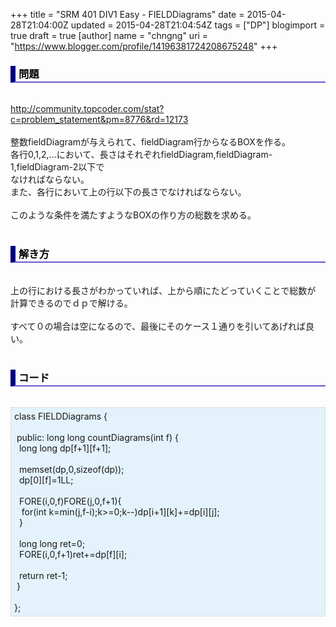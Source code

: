 +++
title = "SRM 401 DIV1 Easy - FIELDDiagrams"
date = 2015-04-28T21:04:00Z
updated = 2015-04-28T21:04:54Z
tags = ["DP"]
blogimport = true
draft = true
[author]
	name = "chngng"
	uri = "https://www.blogger.com/profile/14196381724208675248"
+++

<div dir="ltr" style="text-align: left;" trbidi="on"><h3 style="border-bottom: 2px solid slateblue; border-left: 8px solid navy; color: black; padding: 0px 0px 1px 5px;">問題 </h3><br /><a href="http://community.topcoder.com/stat?c=problem_statement&amp;pm=8776&amp;rd=12173" target="_blank">http://community.topcoder.com/stat?c=problem_statement&amp;pm=8776&amp;rd=12173</a><br /><br />整数fieldDiagramが与えられて、fieldDiagram行からなるBOXを作る。<br />各行0,1,2,...において、長さはそれぞれfieldDiagram,fieldDiagram-1,fieldDiagram-2以下で<br />なければならない。<br />また、各行において上の行以下の長さでなければならない。<br /><br />このような条件を満たすようなBOXの作り方の総数を求める。<br /><br /><h3 style="border-bottom: 2px solid slateblue; border-left: 8px solid navy; color: black; padding: 0px 0px 1px 5px;">解き方 </h3><br />上の行における長さがわかっていれば、上から順にたどっていくことで総数が<br />計算できるのでｄｐで解ける。<br /><br />すべて０の場合は空になるので、最後にそのケース１通りを引いてあげれば良い。<br /><br /><h3 style="border-bottom: 2px solid slateblue; border-left: 8px solid navy; color: black; padding: 0px 0px 1px 5px;">コード </h3><br /><div style="background-color: #e3f2fb; border: 1px dotted #CCCCCC; padding: 5px;">class FIELDDiagrams {<br /><br /><span class="Apple-tab-span" style="white-space: pre;"> </span>public: long long countDiagrams(int f) {<br /><span class="Apple-tab-span" style="white-space: pre;">  </span>long long dp[f+1][f+1];<br /><br /><span class="Apple-tab-span" style="white-space: pre;">  </span>memset(dp,0,sizeof(dp));<br /><span class="Apple-tab-span" style="white-space: pre;">  </span>dp[0][f]=1LL;<br /><br /><span class="Apple-tab-span" style="white-space: pre;">  </span>FORE(i,0,f)FORE(j,0,f+1){<br /><span class="Apple-tab-span" style="white-space: pre;">   </span>for(int k=min(j,f-i);k&gt;=0;k--)dp[i+1][k]+=dp[i][j];<br /><span class="Apple-tab-span" style="white-space: pre;">  </span>}<br /><br /><span class="Apple-tab-span" style="white-space: pre;">  </span>long long ret=0;<br /><span class="Apple-tab-span" style="white-space: pre;">  </span>FORE(i,0,f+1)ret+=dp[f][i];<br /><br /><span class="Apple-tab-span" style="white-space: pre;">  </span>return ret-1;<br /><span class="Apple-tab-span" style="white-space: pre;"> </span>}<br /><br />};</div></div>
